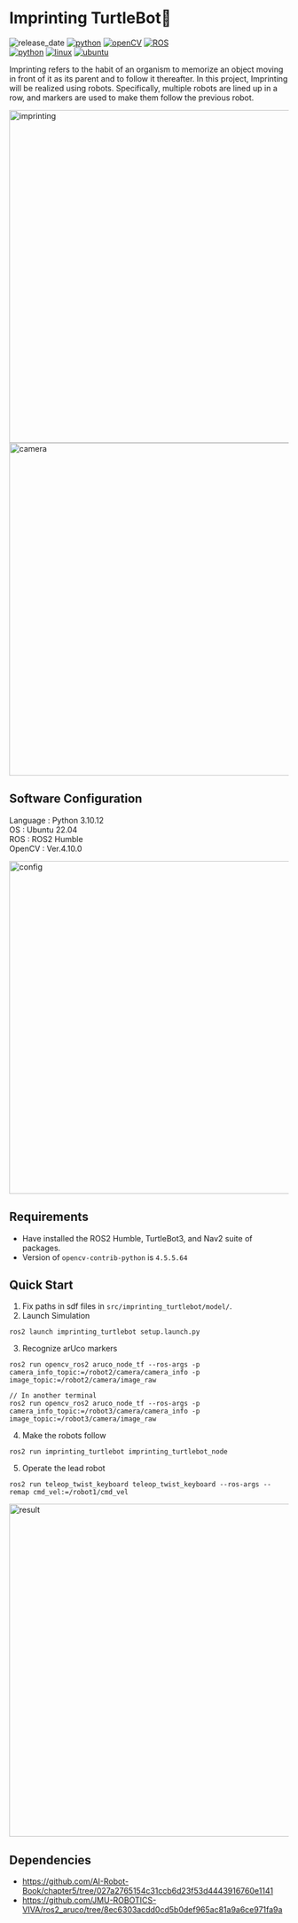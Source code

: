 # Imprinting TurtleBot🦆
![release_date](https://img.shields.io/badge/release_date-Jan_2025-yellow)
[![python](https://img.shields.io/badge/python-v3.10.12-blue)](https://www.python.org/downloads/release/python-31012/)
[![openCV](https://img.shields.io/badge/OpenCV-v4.10.0-blue)](https://opencv.org/blog/opencv-4-10-0/)
[![ROS](https://img.shields.io/badge/ROS-Humble-blue)](https://docs.ros.org/en/humble/index.html)  
[![python](https://img.shields.io/badge/-Python-F9DC3E.svg?logo=python&style=flat)](https://www.python.org/)
[![linux](https://img.shields.io/badge/-Linux-6C6694.svg?logo=linux&style=flat)](https://www.linux.org/)
[![ubuntu](https://img.shields.io/badge/-Ubuntu-6F52B5.svg?logo=ubuntu&style=flat)](https://releases.ubuntu.com/jammy/)   

Imprinting refers to the habit of an organism to memorize an object moving in front of it as its parent and to follow it thereafter. In this project, Imprinting will be realized using robots. Specifically, multiple robots are lined up in a row, and markers are used to make them follow the previous robot.

<img alt="imprinting" width="600px" src="https://github.com/user-attachments/assets/cc8ac982-0ce0-4930-bb56-1ad2029a8c45">

<img alt="camera" width="600px" src="https://github.com/user-attachments/assets/4db1b3b1-9e64-4e64-a92c-22730095b134">

## Software Configuration
Language : Python 3.10.12  
OS       : Ubuntu 22.04  
ROS      : ROS2 Humble   
OpenCV   : Ver.4.10.0   

<img alt="config" width="600px" src="https://github.com/user-attachments/assets/165d8f81-49ef-400f-90c5-d3b1f87c4f5c">

## Requirements
- Have installed the ROS2 Humble, TurtleBot3, and Nav2 suite of packages.
- Version of `opencv-contrib-python` is `4.5.5.64`

## Quick Start
1. Fix paths in sdf files in `src/imprinting_turtlebot/model/`.
2. Launch Simulation
```
ros2 launch imprinting_turtlebot setup.launch.py
```
3. Recognize arUco markers
```
ros2 run opencv_ros2 aruco_node_tf --ros-args -p camera_info_topic:=/robot2/camera/camera_info -p image_topic:=/robot2/camera/image_raw

// In another terminal
ros2 run opencv_ros2 aruco_node_tf --ros-args -p camera_info_topic:=/robot3/camera/camera_info -p image_topic:=/robot3/camera/image_raw 
```
4. Make the robots follow
```
ros2 run imprinting_turtlebot imprinting_turtlebot_node
```
5. Operate the lead robot
```
ros2 run teleop_twist_keyboard teleop_twist_keyboard --ros-args --remap cmd_vel:=/robot1/cmd_vel
```

<img alt="result" width="600px" src="https://github.com/user-attachments/assets/0193da04-3dd7-4329-ad00-9d70f64e2aa0">

## Dependencies
- https://github.com/AI-Robot-Book/chapter5/tree/027a2765154c31ccb6d23f53d4443916760e1141
- https://github.com/JMU-ROBOTICS-VIVA/ros2_aruco/tree/8ec6303acdd0cd5b0def965ac81a9a6ce971fa9a
